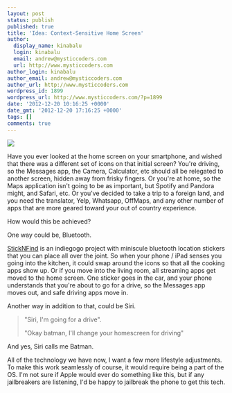 ```yaml
---
layout: post
status: publish
published: true
title: 'Idea: Context-Sensitive Home Screen'
author:
  display_name: kinabalu
  login: kinabalu
  email: andrew@mysticcoders.com
  url: http://www.mysticcoders.com
author_login: kinabalu
author_email: andrew@mysticcoders.com
author_url: http://www.mysticcoders.com
wordpress_id: 1899
wordpress_url: http://www.mysticcoders.com/?p=1899
date: '2012-12-20 10:16:25 +0000'
date_gmt: '2012-12-20 17:16:25 +0000'
tags: []
comments: true
---
```

<img src="http://upload.wikimedia.org/wikipedia/commons/thumb/d/da/Bluetooth.svg/170px-Bluetooth.svg.png" border="0" />

Have you ever looked at the home screen on your smartphone, and wished that there was a different set of icons on that initial screen?  You're driving, so the Messages app, the Camera, Calculator, etc should all be relegated to another screen, hidden away from frisky fingers.  Or you're at home, so the Maps application isn't going to be as important, but Spotify and Pandora might, and Safari, etc.  Or you've decided to take a trip to a foreign land, and you need the translator, Yelp, Whatsapp, OffMaps, and any other number of apps that are more geared toward your out of country experience.

How would this be achieved?

One way could be, Bluetooth.

<a href="http://www.indiegogo.com/sticknfind">StickNFind</a> is an indiegogo project with miniscule bluetooth location stickers that you can place all over the joint.  So when your phone / iPad senses you going into the kitchen, it could swap around the icons so that all the cooking apps show up.  Or if you move into the living room, all streaming apps get moved to the home screen.  One sticker goes in the car, and your phone understands that you're about to go for a drive, so the Messages app moves out, and safe driving apps move in.

Another way in addition to that, could be Siri.

<blockquote>
"Siri, I'm going for a drive".

"Okay batman, I'll change your homescreen for driving"

</blockquote>
And yes, Siri calls me Batman.

All of the technology we have now, I want a few more lifestyle adjustments.  To make this work seamlessly of course, it would require being a part of the OS.  I'm not sure if Apple would ever do something like this, but if any jailbreakers are listening, I'd be happy to jailbreak the phone to get this tech.


